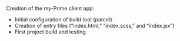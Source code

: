 Creation of the my-Prime client app:

- Initial configuration of build tool (parcel}
- Creation of entry files (“index.html,” “index.scss,” and “index.jsx”)
- First project build and testing

